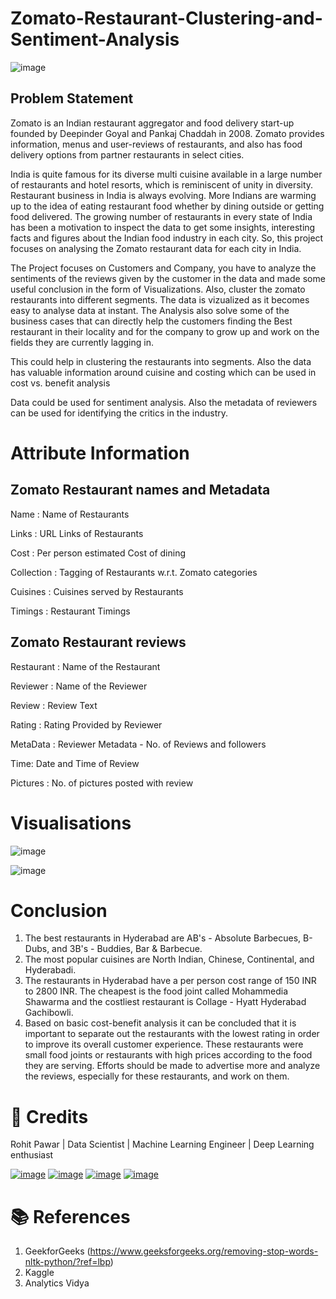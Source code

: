 # Zomato-Restaurant-Clustering-and-Sentiment-Analysis


![image](https://user-images.githubusercontent.com/111069324/202712156-027f598f-2147-45f2-b792-e22b66ad8ba8.png)

## Problem Statement
Zomato is an Indian restaurant aggregator and food delivery start-up founded by Deepinder Goyal and Pankaj Chaddah in 2008. Zomato provides information, menus and user-reviews of restaurants, and also has food delivery options from partner restaurants in select cities.

India is quite famous for its diverse multi cuisine available in a large number of restaurants and hotel resorts, which is reminiscent of unity in diversity. Restaurant business in India is always evolving. More Indians are warming up to the idea of eating restaurant food whether by dining outside or getting food delivered. The growing number of restaurants in every state of India has been a motivation to inspect the data to get some insights, interesting facts and figures about the Indian food industry in each city. So, this project focuses on analysing the Zomato restaurant data for each city in India.

The Project focuses on Customers and Company, you have to analyze the sentiments of the reviews given by the customer in the data and made some useful conclusion in the form of Visualizations. Also, cluster the zomato restaurants into different segments. The data is vizualized as it becomes easy to analyse data at instant. The Analysis also solve some of the business cases that can directly help the customers finding the Best restaurant in their locality and for the company to grow up and work on the fields they are currently lagging in.

This could help in clustering the restaurants into segments. Also the data has valuable information around cuisine and costing which can be used in cost vs. benefit analysis

Data could be used for sentiment analysis. Also the metadata of reviewers can be used for identifying the critics in the industry.

# Attribute Information
## Zomato Restaurant names and Metadata
Name : Name of Restaurants

Links : URL Links of Restaurants

Cost : Per person estimated Cost of dining

Collection : Tagging of Restaurants w.r.t. Zomato categories

Cuisines : Cuisines served by Restaurants

Timings : Restaurant Timings

## Zomato Restaurant reviews
Restaurant : Name of the Restaurant

Reviewer : Name of the Reviewer

Review : Review Text

Rating : Rating Provided by Reviewer

MetaData : Reviewer Metadata - No. of Reviews and followers

Time: Date and Time of Review

Pictures : No. of pictures posted with review

# Visualisations 

![image](https://user-images.githubusercontent.com/111069324/203756413-3da57f98-94f5-4435-b35d-608559863de8.png)


   ![image](https://user-images.githubusercontent.com/111069324/203756593-a34e565a-ba59-4c2b-aecd-a27597273406.png)



# Conclusion

1. The best restaurants in Hyderabad are AB's - Absolute Barbecues, B-Dubs, and 3B's - Buddies, Bar & Barbecue.
2. The most popular cuisines are North Indian, Chinese, Continental, and Hyderabadi.
3. The restaurants in Hyderabad have a per person cost range of 150 INR to 2800 INR. The cheapest is the food joint called Mohammedia Shawarma and the costliest restaurant is Collage - Hyatt Hyderabad Gachibowli.
4. Based on basic cost-benefit analysis it can be concluded that it is important to separate out the restaurants with the lowest rating in order to improve its overall customer experience. These restaurants were small food joints or restaurants with high prices according to the food they are serving. Efforts should be made to advertise more and analyze the reviews, especially for these restaurants, and work on them.


# 📜 Credits

Rohit Pawar | Data Scientist | Machine Learning Engineer | Deep Learning enthusiast

[![image](https://user-images.githubusercontent.com/95841292/202914376-d5a83f3d-110a-4476-896e-1da078b185dc.png)](https://www.linkedin.com/in/rohitpawar26/)
[![image](https://user-images.githubusercontent.com/95841292/202914715-787f6ae3-d9f6-491c-9cae-c717131ddebd.png)](https://github.com/rohit-1026)
[![image](https://user-images.githubusercontent.com/95841292/202914883-bce71634-6c2b-4305-8020-4b240cb76e41.png)](https://medium.com/@rohitpawar2610)
[![image](https://user-images.githubusercontent.com/95841292/202914940-5d5eba71-e45d-4e95-8dfe-65e45d255aec.png)]()





# 📚 References

1.  GeekforGeeks (https://www.geeksforgeeks.org/removing-stop-words-nltk-python/?ref=lbp)
2.  Kaggle
3.  Analytics Vidya
